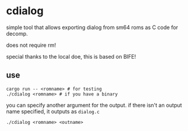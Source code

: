 # cdialog
simple tool that allows exporting dialog from sm64 roms as C code for decomp.

does not require rm!

special thanks to the local doe, this is based on BIFE!

## use
```
cargo run -- <romname> # for testing
./cdialog <romname> # if you have a binary
```

you can specify another argument for the output.
if there isn't an output name specified, it outputs as `dialog.c`
```
./cdialog <romname> <outname>
```
